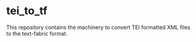 # tei_to_tf
This repository contains the machinery to convert TEI formatted XML files to the text-fabric format.
